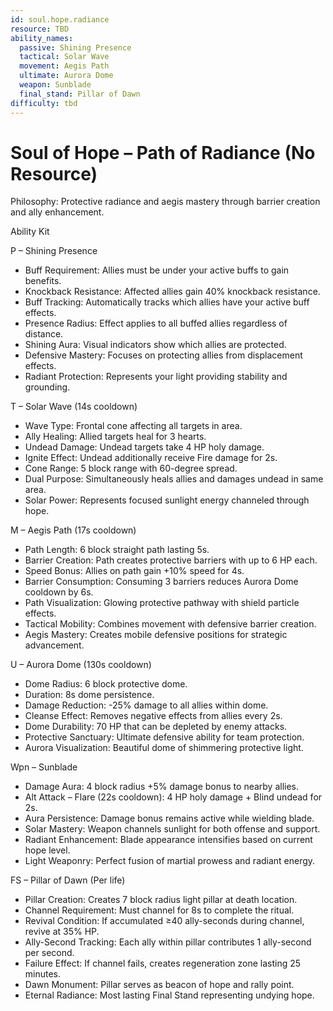 ```yaml
---
id: soul.hope.radiance
resource: TBD
ability_names:
  passive: Shining Presence
  tactical: Solar Wave
  movement: Aegis Path
  ultimate: Aurora Dome
  weapon: Sunblade
  final_stand: Pillar of Dawn
difficulty: tbd
---
```


# Soul of Hope – Path of Radiance (No Resource)

Philosophy: Protective radiance and aegis mastery through barrier creation and ally enhancement.

Ability Kit

P – Shining Presence
- Buff Requirement: Allies must be under your active buffs to gain benefits.
- Knockback Resistance: Affected allies gain 40% knockback resistance.
- Buff Tracking: Automatically tracks which allies have your active buff effects.
- Presence Radius: Effect applies to all buffed allies regardless of distance.
- Shining Aura: Visual indicators show which allies are protected.
- Defensive Mastery: Focuses on protecting allies from displacement effects.
- Radiant Protection: Represents your light providing stability and grounding.

T – Solar Wave (14s cooldown)
- Wave Type: Frontal cone affecting all targets in area.
- Ally Healing: Allied targets heal for 3 hearts.
- Undead Damage: Undead targets take 4 HP holy damage.
- Ignite Effect: Undead additionally receive Fire damage for 2s.
- Cone Range: 5 block range with 60-degree spread.
- Dual Purpose: Simultaneously heals allies and damages undead in same area.
- Solar Power: Represents focused sunlight energy channeled through hope.

M – Aegis Path (17s cooldown)
- Path Length: 6 block straight path lasting 5s.
- Barrier Creation: Path creates protective barriers with up to 6 HP each.
- Speed Bonus: Allies on path gain +10% speed for 4s.
- Barrier Consumption: Consuming 3 barriers reduces Aurora Dome cooldown by 6s.
- Path Visualization: Glowing protective pathway with shield particle effects.
- Tactical Mobility: Combines movement with defensive barrier creation.
- Aegis Mastery: Creates mobile defensive positions for strategic advancement.

U – Aurora Dome (130s cooldown)
- Dome Radius: 6 block protective dome.
- Duration: 8s dome persistence.
- Damage Reduction: -25% damage to all allies within dome.
- Cleanse Effect: Removes negative effects from allies every 2s.
- Dome Durability: 70 HP that can be depleted by enemy attacks.
- Protective Sanctuary: Ultimate defensive ability for team protection.
- Aurora Visualization: Beautiful dome of shimmering protective light.

Wpn – Sunblade
- Damage Aura: 4 block radius +5% damage bonus to nearby allies.
- Alt Attack – Flare (22s cooldown): 4 HP holy damage + Blind undead for 2s.
- Aura Persistence: Damage bonus remains active while wielding blade.
- Solar Mastery: Weapon channels sunlight for both offense and support.
- Radiant Enhancement: Blade appearance intensifies based on current hope level.
- Light Weaponry: Perfect fusion of martial prowess and radiant energy.

FS – Pillar of Dawn (Per life)
- Pillar Creation: Creates 7 block radius light pillar at death location.
- Channel Requirement: Must channel for 8s to complete the ritual.
- Revival Condition: If accumulated ≥40 ally-seconds during channel, revive at 35% HP.
- Ally-Second Tracking: Each ally within pillar contributes 1 ally-second per second.
- Failure Effect: If channel fails, creates regeneration zone lasting 25 minutes.
- Dawn Monument: Pillar serves as beacon of hope and rally point.
- Eternal Radiance: Most lasting Final Stand representing undying hope.